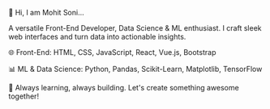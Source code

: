 👋 Hi, I am Mohit Soni...

A versatile Front-End Developer, Data Science & ML enthusiast. I craft sleek web interfaces and turn data into actionable insights.

🌐 Front-End: HTML, CSS, JavaScript, React, Vue.js, Bootstrap 

📊 ML & Data Science: Python, Pandas, Scikit-Learn, Matplotlib, TensorFlow

🚀 Always learning, always building. Let's create something awesome together!
